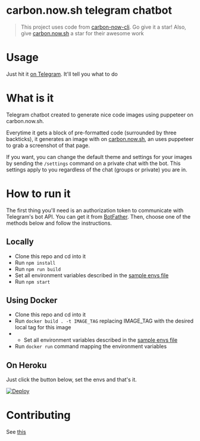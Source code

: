 carbon.now.sh telegram chatbot
========

> This project uses code from [carbon-now-cli](https://github.com/mixn/carbon-now-cli). Go give it a star!
> Also, give [carbon.now.sh](https://github.com/carbon-app/carbon) a star for their awesome work

# Usage
Just hit it [on Telegram](https://t.me/carbonshbot). It'll tell you what to do

# What is it
Telegram chatbot created to generate nice code images using puppeteer on carbon.now.sh.

Everytime it gets a block of pre-formatted code (surrounded by three backticks), it generates an image with on [carbon.now.sh](https://carbon.now.sh), an uses puppeteer to grab a screenshot of that page.

If you want, you can change the default theme and settings for your images by sending the `/settings` command on a private chat with the bot. This settings apply to you regardless of the chat (groups or private) you are in.

# How to run it
The first thing you'll need is an authorization token to communicate with Telegram's bot API. You can get it from [BotFather](https://t.me/botfather).
Then, choose one of the methods below and follow the instructions.

## Locally
- Clone this repo and cd into it
- Run `npm install`
- Run `npm run build`
- Set all environment variables described in the [sample envs file](.envrc.sample)
- Run `npm start`

## Using Docker
- Clone this repo and cd into it
- Run `docker build . -t IMAGE_TAG` replacing IMAGE_TAG with the desired local tag for this image
- - Set all environment variables described in the [sample envs file](.envrc.sample)
- Run `docker run` command mapping the environment variables

## On Heroku

Just click the button below, set the envs and that's it.

[![Deploy](https://www.herokucdn.com/deploy/button.svg)](https://heroku.com/deploy?template=https://github.com/Captainamarica/carbon-telegram-bot)

# Contributing
See [this](CONTRIBUTING.md)
